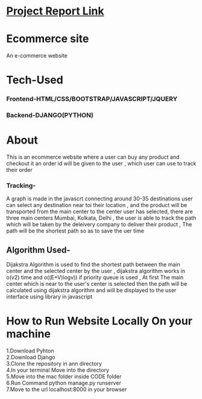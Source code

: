 # [Project Report Link](https://docs.google.com/document/d/1Kr7xThy1A4D_Yk1B8xBWHh241fy6NstLU1Vbey3KhN8/edit?usp=sharing)

# Ecommerce site
An e-commerce website 
# Tech-Used
### Frontend-HTML/CSS/BOOTSTRAP/JAVASCRIPT/JQUERY
### Backend-DJANGO(PYTHON)

# About
This is an ecommerce website where a user can buy any product and checkout it an order id will be given to the user , which user can use to track their order 
### Tracking-
A graph is made in the javascrt connecting around 30-35 destinations user can select any destination near toi their location , and the product will be transported from the main center to the center user has selected, there are three main centers Mumbai, Kolkata, Delhi , the user is able to track the path which will be taken by the deleivery company to deliver their product , The path will be the shortest path  so as to save the uer time

## Algorithm Used-
Dijakstra Algorithm is used to find the shortest path between the main center and the selected center by the user , dijakstra algorithm works in o(v2) time and o((E+V)logv)) if priority queue is used , At first The main center which is near to the user's center is selected then the path will be calculated using dijakstra algorithm and will be displayed to the user interface using library in javascript

# How to Run Website Locally On your machine
1.Download Pyhton <br />
2.Download Django <br />
3.Clone the repository in ann directory <br />
4.In your terminal Move into the directory <br />
5.Move into the mac folder inside CODE folder <br />
6.Run Command python manage.py runserver <br />
7.Move to the url localhost:8000 in your browser <br />
